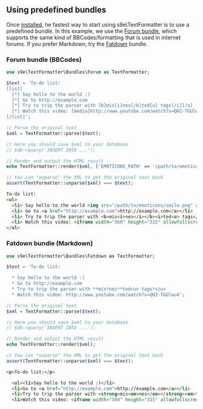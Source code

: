 <h2>Using predefined bundles</h2>

Once [installed](Installation.md), he fastest way to start using s9e\TextFormatter is to use a predefined bundle. In this example, we use the [Forum bundle](../Bundles/Forum.md), which supports the same kind of BBCodes/formatting that is used in internet forums. If you prefer Markdown, try the [Fatdown](../Bundles/Fatdown.md) bundle.

### Forum bundle (BBCodes)

```php
use s9e\TextFormatter\Bundles\Forum as TextFormatter;

$text = 'To-do list:
[list]
  [*] Say hello to the world :)
  [*] Go to http://example.com
  [*] Try to trip the parser with [b]mis[i]nes[/b]ted[u] tags[/i][/u]
  [*] Watch this video: [media]http://www.youtube.com/watch?v=QH2-TGUlwu4[/media]
[/list]';

// Parse the original text
$xml = TextFormatter::parse($text);

// Here you should save $xml to your database
// $db->query('INSERT INTO ...');

// Render and output the HTML result
echo TextFormatter::render($xml, ['EMOTICONS_PATH' => '/path/to/emoticons']);

// You can "unparse" the XML to get the original text back
assert(TextFormatter::unparse($xml) === $text);
```
```html
To-do list:
<ul>
  <li> Say hello to the world <img src="/path/to/emoticons/smile.png" alt=":)"></li>
  <li> Go to <a href="http://example.com">http://example.com</a></li>
  <li> Try to trip the parser with <b>mis<i>nes</i></b><i>ted<u> tags</u></i></li>
  <li> Watch this video: <iframe width="560" height="315" allowfullscreen="" frameborder="0" scrolling="no" src="//www.youtube.com/embed/QH2-TGUlwu4"></iframe></li>
</ul>
```

### Fatdown bundle (Markdown)

```php
use s9e\TextFormatter\Bundles\Fatdown as TextFormatter;

$text = 'To-do list:

  * Say hello to the world :)
  * Go to http://example.com
  * Try to trip the parser with **mis*nes**ted<u> tags*</u>
  * Watch this video: http://www.youtube.com/watch?v=QH2-TGUlwu4';

// Parse the original text
$xml = TextFormatter::parse($text);

// Here you should save $xml to your database
// $db->query('INSERT INTO ...');

// Render and output the HTML result
echo TextFormatter::render($xml);

// You can "unparse" the XML to get the original text back
assert(TextFormatter::unparse($xml) === $text);
```
```html
<p>To-do list:</p>

  <ul><li>Say hello to the world :)</li>
  <li>Go to <a href="http://example.com">http://example.com</a></li>
  <li>Try to trip the parser with <strong>mis<em>nes</em></strong><em>ted<u> tags</u></em></li>
  <li>Watch this video: <iframe width="560" height="315" allowfullscreen="" frameborder="0" scrolling="no" src="//www.youtube.com/embed/QH2-TGUlwu4"></iframe></li></ul>
```
